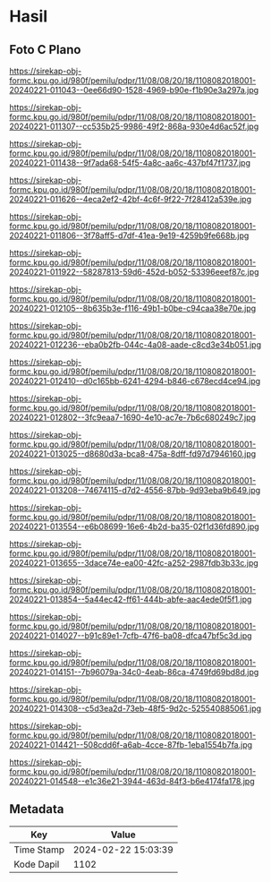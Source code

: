 # Hasil

## Foto C Plano

https://sirekap-obj-formc.kpu.go.id/980f/pemilu/pdpr/11/08/08/20/18/1108082018001-20240221-011043--0ee66d90-1528-4969-b90e-f1b90e3a297a.jpg

https://sirekap-obj-formc.kpu.go.id/980f/pemilu/pdpr/11/08/08/20/18/1108082018001-20240221-011307--cc535b25-9986-49f2-868a-930e4d6ac52f.jpg

https://sirekap-obj-formc.kpu.go.id/980f/pemilu/pdpr/11/08/08/20/18/1108082018001-20240221-011438--9f7ada68-54f5-4a8c-aa6c-437bf47f1737.jpg

https://sirekap-obj-formc.kpu.go.id/980f/pemilu/pdpr/11/08/08/20/18/1108082018001-20240221-011626--4eca2ef2-42bf-4c6f-9f22-7f28412a539e.jpg

https://sirekap-obj-formc.kpu.go.id/980f/pemilu/pdpr/11/08/08/20/18/1108082018001-20240221-011806--3f78aff5-d7df-41ea-9e19-4259b9fe668b.jpg

https://sirekap-obj-formc.kpu.go.id/980f/pemilu/pdpr/11/08/08/20/18/1108082018001-20240221-011922--58287813-59d6-452d-b052-53396eeef87c.jpg

https://sirekap-obj-formc.kpu.go.id/980f/pemilu/pdpr/11/08/08/20/18/1108082018001-20240221-012105--8b635b3e-f116-49b1-b0be-c94caa38e70e.jpg

https://sirekap-obj-formc.kpu.go.id/980f/pemilu/pdpr/11/08/08/20/18/1108082018001-20240221-012236--eba0b2fb-044c-4a08-aade-c8cd3e34b051.jpg

https://sirekap-obj-formc.kpu.go.id/980f/pemilu/pdpr/11/08/08/20/18/1108082018001-20240221-012410--d0c165bb-6241-4294-b846-c678ecd4ce94.jpg

https://sirekap-obj-formc.kpu.go.id/980f/pemilu/pdpr/11/08/08/20/18/1108082018001-20240221-012802--3fc9eaa7-1690-4e10-ac7e-7b6c680249c7.jpg

https://sirekap-obj-formc.kpu.go.id/980f/pemilu/pdpr/11/08/08/20/18/1108082018001-20240221-013025--d8680d3a-bca8-475a-8dff-fd97d7946160.jpg

https://sirekap-obj-formc.kpu.go.id/980f/pemilu/pdpr/11/08/08/20/18/1108082018001-20240221-013208--74674115-d7d2-4556-87bb-9d93eba9b649.jpg

https://sirekap-obj-formc.kpu.go.id/980f/pemilu/pdpr/11/08/08/20/18/1108082018001-20240221-013554--e6b08699-16e6-4b2d-ba35-02f1d36fd890.jpg

https://sirekap-obj-formc.kpu.go.id/980f/pemilu/pdpr/11/08/08/20/18/1108082018001-20240221-013655--3dace74e-ea00-42fc-a252-2987fdb3b33c.jpg

https://sirekap-obj-formc.kpu.go.id/980f/pemilu/pdpr/11/08/08/20/18/1108082018001-20240221-013854--5a44ec42-ff61-444b-abfe-aac4ede0f5f1.jpg

https://sirekap-obj-formc.kpu.go.id/980f/pemilu/pdpr/11/08/08/20/18/1108082018001-20240221-014027--b91c89e1-7cfb-47f6-ba08-dfca47bf5c3d.jpg

https://sirekap-obj-formc.kpu.go.id/980f/pemilu/pdpr/11/08/08/20/18/1108082018001-20240221-014151--7b96079a-34c0-4eab-86ca-4749fd69bd8d.jpg

https://sirekap-obj-formc.kpu.go.id/980f/pemilu/pdpr/11/08/08/20/18/1108082018001-20240221-014308--c5d3ea2d-73eb-48f5-9d2c-525540885061.jpg

https://sirekap-obj-formc.kpu.go.id/980f/pemilu/pdpr/11/08/08/20/18/1108082018001-20240221-014421--508cdd6f-a6ab-4cce-87fb-1eba1554b7fa.jpg

https://sirekap-obj-formc.kpu.go.id/980f/pemilu/pdpr/11/08/08/20/18/1108082018001-20240221-014548--e1c36e21-3944-463d-84f3-b6e4174fa178.jpg


## Metadata

| Key        | Value               |
| ---------- | ------------------- |
| Time Stamp | 2024-02-22 15:03:39 |
| Kode Dapil | 1102                |



